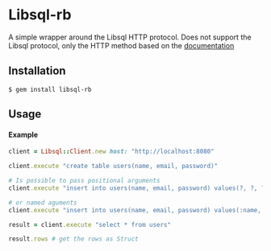 # Libsql-rb

A simple wrapper around the Libsql HTTP protocol. Does not support the Libsql protocol,
only the HTTP method based on the [documentation](https://github.com/tursodatabase/libsql/blob/main/docs/HRANA_2_SPEC.md)

## Installation

    $ gem install libsql-rb

## Usage

#### Example

```ruby
client = Libsql::Client.new host: "http://localhost:8080"

client.execute "create table users(name, email, password)"

# Is possible to pass positional arguments
client.execute "insert into users(name, email, password) values(?, ?, ?)", ["User 1", "user1@email..com", "1111111"]

# or named aguments
client.execute "insert into users(name, email, password) values(:name, :email, :password)", ["User 1", "user1@email..com", "1111111"]

result = client.execute "select * from users"

result.rows # get the rows as Struct
```
